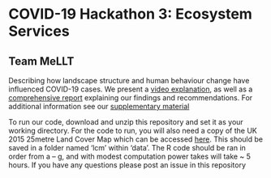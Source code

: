 # COVID-19 Hackathon 3: Ecosystem Services
## Team MeLLT
Describing how landscape structure and human behaviour change have influenced COVID-19 cases. We present a [video explanation](https://www.youtube.com/watch?v=3WPH1QiaB-E&feature=youtu.be), as well as a [comprehensive report](https://github.com/GitTFJ/MeLLT_COVID-19_ecosystem_service_hackathon/blob/master/Report.pdf) explaining our findings and recommendations. For additional information see our [supplementary material](https://github.com/GitTFJ/MeLLT_COVID-19_ecosystem_service_hackathon/blob/master/Supplementary.pdf)



To run our code, download and unzip this repository and set it as your working directory. For the code to run, you will also need a copy of the UK 2015 25metre Land Cover Map which can be accessed [here](https://data.gov.uk/dataset/eab28327-9067-4d35-b916-b4ad46534c3c/land-cover-map-2015-25m-raster-gb). This should be saved in a folder named ‘lcm’ within ‘data’. The R code should be ran in order from a – g, and with modest computation power takes will take ~ 5 hours. If you have any questions please post an issue in this repository
